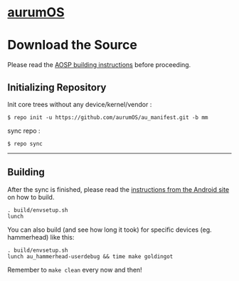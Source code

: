 [aurumOS](http://aurum.cf)
====================================


Download the Source
===================

Please read the [AOSP building instructions](http://source.android.com/source/index.html) before proceeding.

Initializing Repository
-----------------------

Init core trees without any device/kernel/vendor :

    $ repo init -u https://github.com/aurumOS/au_manifest.git -b mm

sync repo :

    $ repo sync

***

Building
--------

After the sync is finished, please read the [instructions from the Android site](http://s.android.com/source/building.html) on how to build.

    . build/envsetup.sh
    lunch


You can also build (and see how long it took) for specific devices (eg. hammerhead) like this:

    . build/envsetup.sh
    lunch au_hammerhead-userdebug && time make goldingot

Remember to `make clean` every now and then!
